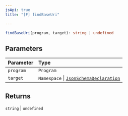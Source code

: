 ```yaml
---
jsApi: true
title: "[F] findBaseUri"

---
```

```ts
findBaseUri(program, target): string | undefined
```

## Parameters

| Parameter | Type |
| :------ | :------ |
| `program` | `Program` |
| `target` | `Namespace` \| [`JsonSchemaDeclaration`](../type-aliases/JsonSchemaDeclaration.md) |

## Returns

`string` \| `undefined`
